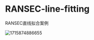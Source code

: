 # RANSEC-line-fitting
RANSEC直线拟合案例

![1715874886655](https://github.com/VG-TechCenter/RANSEC-line-fitting/assets/109327979/b384583b-812c-4063-8cf6-d906bdf5ce38)
